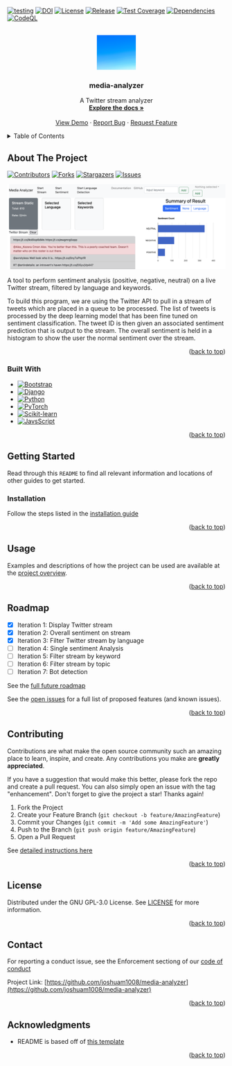 <a name="readme-top"></a>

<!-- PROJECT BADGES -->
[![testing](https://github.com/joshuam1008/media-analyzer/actions/workflows/django.yml/badge.svg)](https://github.com/joshuam1008/media-analyzer/actions/workflows/django.yml) 
[![DOI](https://zenodo.org/badge/DOI/10.5281/zenodo.7154682.svg)](https://doi.org/10.5281/zenodo.7154682)
[![License](https://img.shields.io/github/license/joshuam1008/media-analyzer)](https://github.com/joshuam1008/media-analyzer/blob/main/LICENSE)
[![Release](https://img.shields.io/github/v/release/joshuam1008/media-analyzer?include_prereleases)](https://github.com/joshuam1008/media-analyzer/releases/tag/v0.0.1)
[![Test Coverage](https://byob.yarr.is/joshuam1008/media-analyzer/coverage_report)](https://github.com/joshuam1008/media-analyzer/actions/workflows/django.yml)
[![Dependencies](https://img.shields.io/librariesio/github/joshuam1008/media-analyzer)](https://libraries.io/github/joshuam1008/media-analyzer)
[![CodeQL](https://github.com/joshuam1008/media-analyzer/workflows/CodeQL/badge.svg)](https://github.com/joshuam1008/media-analyzer/actions/workflows/codeql.yml)



<!-- PROJECT LOGO -->
<br />
<div align="center">
<a href="https://joshuam1008.github.io/media-analyzer/"><img src="images/logo.jpg" alt="Logo" width="90" height="80"></a>

<h3 align="center">media-analyzer</h3>

  <p align="center">
    A Twitter stream analyzer
    <br />
    <a href="https://joshuam1008.github.io/media-analyzer/#project-documentation"><strong>Explore the docs »</strong></a>
    <br />
    <br />
    <a href="https://joshuam1008.github.io/media-analyzer/#short-video">View Demo</a>
    ·
    <a href="https://github.com/joshuam1008/media-analyzer/issues/new/choose">Report Bug</a>
    ·
    <a href="https://github.com/joshuam1008/media-analyzer/issues/new/choose">Request Feature</a>
  </p>
</div>



<!-- TABLE OF CONTENTS -->
<details>
  <summary>Table of Contents</summary>
  <ol>
    <li>
      <a href="#about-the-project">About The Project</a>
      <ul>
        <li><a href="#built-with">Built With</a></li>
      </ul>
    </li>
    <li>
      <a href="#getting-started">Getting Started</a>
      <ul>
        <li><a href="#installation">Installation</a></li>
      </ul>
    </li>
    <li><a href="#usage">Usage</a></li>
    <li><a href="#roadmap">Roadmap</a></li>
    <li><a href="#contributing">Contributing</a></li>
    <li><a href="#license">License</a></li>
    <li><a href="#contact">Contact</a></li>
    <li><a href="#acknowledgments">Acknowledgments</a></li>
  </ol>
</details>



<!-- ABOUT THE PROJECT -->
## About The Project

[![Contributors][contributors-shield]][contributors-url]
[![Forks][forks-shield]][forks-url]
[![Stargazers][stars-shield]][stars-url]
[![Issues][issues-shield]][issues-url]

![Product Name Screen Shot][product-screenshot]

A tool to perform sentiment analysis (positive, negative, neutral) on a live Twitter stream, filtered by language and keywords.

To build this program, we are using the Twitter API to pull in a stream of tweets which are placed in a queue to be processed. The list of tweets is processed by the deep learning model that has been fine tuned on sentiment classification. The tweet ID is then given an associated sentiment prediction that is output to the stream. The overall sentiment is held in a histogram to show the user the normal sentiment over the stream.

<p align="right">(<a href="#readme-top">back to top</a>)</p>



### Built With

* [![Bootstrap][Bootstrap.com]][Bootstrap-url]
* [![Django][Django.com]][Django-url]
* [![Python][Python.com]][Python-url]
* [![PyTorch][PyTorch.com]][PyTorch-url]
* [![Scikit-learn][Scikitlearn.com]][Scikitlearn-url]
* [![JavsScript][JavaScript.com]][JavaScript-url]

<p align="right">(<a href="#readme-top">back to top</a>)</p>



<!-- GETTING STARTED -->
## Getting Started

Read through this `README` to find all relevant information and locations of other guides to get started.


### Installation

Follow the steps listed in the [installation guide](INSTALL.md)

<p align="right">(<a href="#readme-top">back to top</a>)</p>



<!-- USAGE EXAMPLES -->
## Usage

Examples and descriptions of how the project can be used are available at the [project overview](https://joshuam1008.github.io/media-analyzer/).

<p align="right">(<a href="#readme-top">back to top</a>)</p>



<!-- ROADMAP -->
## Roadmap

- [x] Iteration 1: Display Twitter stream
- [x] Iteration 2: Overall sentiment on stream
- [x] Iteration 3: Filter Twitter stream by language
- [ ] Iteration 4: Single sentiment Analysis
- [ ] Iteration 5: Filter stream by keyword
- [ ] Iteration 6: Filter stream by topic
- [ ] Iteration 7: Bot detection

See the [full future roadmap](https://github.com/users/joshuam1008/projects/3)

See the [open issues](https://github.com/joshuam1008/media-analyzer/issues) for a full list of proposed features (and known issues).

<p align="right">(<a href="#readme-top">back to top</a>)</p>



<!-- CONTRIBUTING -->
## Contributing

Contributions are what make the open source community such an amazing place to learn, inspire, and create. Any contributions you make are **greatly appreciated**.

If you have a suggestion that would make this better, please fork the repo and create a pull request. You can also simply open an issue with the tag "enhancement".
Don't forget to give the project a star! Thanks again!

1. Fork the Project
2. Create your Feature Branch (`git checkout -b feature/AmazingFeature`)
3. Commit your Changes (`git commit -m 'Add some AmazingFeature'`)
4. Push to the Branch (`git push origin feature/AmazingFeature`)
5. Open a Pull Request

See [detailed instructions here](CONTRIBUTING.md)

<p align="right">(<a href="#readme-top">back to top</a>)</p>



<!-- LICENSE -->
## License

Distributed under the GNU GPL-3.0 License. See [LICENSE](LICENSE) for more information.

<p align="right">(<a href="#readme-top">back to top</a>)</p>



<!-- CONTACT -->
## Contact

For reporting a conduct issue, see the Enforcement sectiong of our [code of conduct](CODE_OF_CONDUCT.md)

Project Link: [https://github.com/joshuam1008/media-analyzer](https://github.com/joshuam1008/media-analyzer)

<p align="right">(<a href="#readme-top">back to top</a>)</p>



<!-- ACKNOWLEDGMENTS -->
## Acknowledgments

* README is based off of [this template](https://github.com/othneildrew/Best-README-Template)

<p align="right">(<a href="#readme-top">back to top</a>)</p>



<!-- MARKDOWN LINKS & IMAGES -->
<!-- https://www.markdownguide.org/basic-syntax/#reference-style-links -->
[contributors-shield]: https://img.shields.io/github/contributors/joshuam1008/media-analyzer.svg?style=for-the-badge
[contributors-url]: https://github.com/joshuam1008/media-analyzer/graphs/contributors
[forks-shield]: https://img.shields.io/github/forks/joshuam1008/media-analyzer.svg?style=for-the-badge
[forks-url]: https://github.com/joshuam1008/media-analyzer/network/members
[stars-shield]: https://img.shields.io/github/stars/joshuam1008/media-analyzer.svg?style=for-the-badge
[stars-url]: https://github.com/joshuam1008/media-analyzer/stargazers
[issues-shield]: https://img.shields.io/github/issues/joshuam1008/media-analyzer.svg?style=for-the-badge
[issues-url]: https://github.com/joshuam1008/media-analyzer/issues

[product-screenshot]: images/project-view.png

[Bootstrap.com]: https://img.shields.io/badge/Bootstrap-563D7C?style=for-the-badge&logo=bootstrap&logoColor=white
[Bootstrap-url]: https://getbootstrap.com
[Django.com]: https://img.shields.io/badge/Django-092E20?style=for-the-badge&logo=django&logoColor=white
[Django-url]: https://www.djangoproject.com/
[Python.com]: https://img.shields.io/badge/Python-3776AB?style=for-the-badge&logo=python&logoColor=white
[Python-url]: https://www.python.org/
[PyTorch.com]: https://img.shields.io/badge/PyTorch-EE4C2C?style=for-the-badge&logo=pytest&logoColor=white
[PyTorch-url]: https://pytorch.org/
[Scikitlearn.com]: https://img.shields.io/badge/scikit-learn-F7931E?style=for-the-badge&logo=scikit-learn&logoColor=white
[Scikitlearn-url]: https://scikit-learn.org/stable/
[JavaScript.com]: https://img.shields.io/badge/JavaScript-F7DF1E?style=for-the-badge&logo=javascript&logoColor=black
[JavaScript-url]: https://www.javascript.com/


<!--
# Pending Development Plan
| Iteration 1                 | Iteration 2                       | Iteration 3               | Iteration 4              | Iteration 5            | Iteration 6   |
| --------------------------- | --------------------------------- | ------------------------- | ------------------------ | ---------------------- | ------------- |
| Display Twitter stream      | Filter Twitter stream by language | Single sentiment Analysis | Filter stream by keyword | Filter stream by topic | Bot detection |
| Overall sentiment on stream |                                   |                           |                          |                        |               |
|                             |                                   |                           |                          |                        |               |

deployment 
https://sheltered-citadel-93242.herokuapp.com/twitter/
currently using server side rendering, thus need to refresh page to get new stream

api 
post "/twitter/fetch_result"
1.fetch_result type post
expected json in backend

{"id":[id1,id2,id3],"category":['stream','sentiment','lang en']}

id represent result of twitter you requested on.
category is the type of result you requested.
stream: if you request stream, the data in stream cache will be fetched along with other results you requested in category

expected response for front end

{"stream":[id:{'sentiment':0,'lang':'en'}....],"inds": ["id1":{'sentiment':0,'lang':'en'}, "id2":{'sentiment':None,'lang':None}....]}

I seperate stream with requested tweet so the stream can be appended to frontend easier.
None means the backend will give it to you in the future.
so in the next round you can call again to get the result.

{"id":[id],"category":['stream','sentiment','lang en']}
-->
